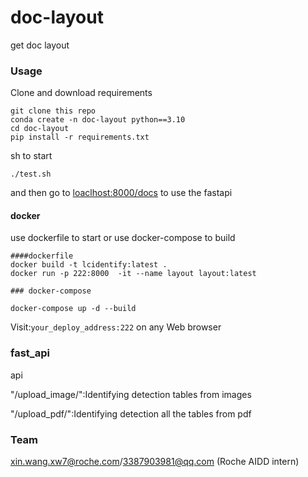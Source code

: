 # doc-layout
get doc layout

### Usage
Clone and download requirements
```
git clone this repo
conda create -n doc-layout python==3.10
cd doc-layout
pip install -r requirements.txt
```
sh to start

```
./test.sh
```
and then go to [loaclhost:8000/docs]() to use the fastapi

#### docker
use dockerfile to start or use docker-compose to build 

```
####dockerfile
docker build -t lcidentify:latest .
docker run -p 222:8000  -it --name layout layout:latest

### docker-compose

docker-compose up -d --build

```
Visit:`your_deploy_address:222`  on any Web browser
### fast_api
api

"/upload_image/":Identifying detection tables from images

"/upload_pdf/":Identifying detection all the tables from pdf


### Team

xin.wang.xw7@roche.com/3387903981@qq.com (Roche AIDD intern)

